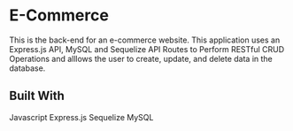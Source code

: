 # E-Commerce

This is the back-end for an e-commerce website. This application uses an Express.js API, MySQL and Sequelize API Routes to Perform RESTful CRUD Operations and alllows the user to create, update, and delete data in the database.

## Built With

Javascript
Express.js
Sequelize
MySQL